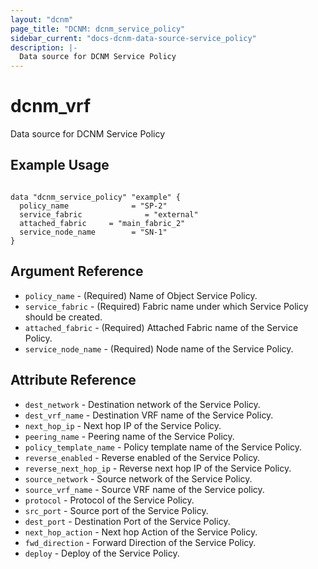 ```yaml
---
layout: "dcnm"
page_title: "DCNM: dcnm_service_policy"
sidebar_current: "docs-dcnm-data-source-service_policy"
description: |-
  Data source for DCNM Service Policy
---
```


# dcnm_vrf #
Data source for DCNM Service Policy

## Example Usage ##

```hcl

data "dcnm_service_policy" "example" {
  policy_name              = "SP-2"  
  service_fabric              = "external"
  attached_fabric     = "main_fabric_2"
  service_node_name        = "SN-1"
}

```

## Argument Reference ##

* `policy_name` - (Required) Name of Object Service Policy.
* `service_fabric` - (Required) Fabric name under which Service Policy should be created.
* `attached_fabric` - (Required) Attached Fabric name of the Service Policy.
* `service_node_name` - (Required) Node name of the Service Policy.


## Attribute Reference 
* `dest_network` - Destination network of the Service Policy.
* `dest_vrf_name` - Destination VRF name of the Service Policy.
* `next_hop_ip` - Next hop IP of the Service Policy.
* `peering_name` - Peering name of the Service Policy. 
* `policy_template_name` - Policy template name of the Service Policy.
* `reverse_enabled` - Reverse enabled of the Service Policy.
* `reverse_next_hop_ip` - Reverse next hop IP of the Service Policy.
* `source_network` - Source network of the Service Policy. 
* `source_vrf_name` - Source VRF name of the Service policy.
* `protocol` - Protocol of the Service Policy.
* `src_port` - Source port of the Service Policy. 
* `dest_port` - Destination Port of the Service Policy.
* `next_hop_action` - Next hop Action of the Service Policy.
* `fwd_direction` - Forward Direction of the Service Policy.
* `deploy` - Deploy of the Service Policy.

